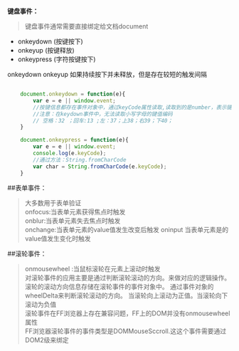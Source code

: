 **键盘事件：**   

>键盘事件通常需要直接绑定给文档document  

* onkeydown (按键按下)    
* onkeyup (按键释放)    
* onkeypress (字符按键按下)    

onkeydown onkeyup 如果持续按下并未释放，但是存在较短的触发间隔   

```javascript

    document.onkeydown = function(e){
        var e = e || window.event;
        //按键信息都存在事件对象中，通过keyCode属性读取,读取到的是number，表示键值编码    
        //注意：在keydown事件中，无法读取小写字母的键值编码
        // 空格：32 ；回车:13 ;左：37；上38；右39；下40；
    }

    document.onkeypress = function(e){
        var e = e || window.event;
        console.log(e.keyCode);
        //通过方法：String.fromCharCode
        var char = String.fromCharCode(e.keyCode);
    }
```  

##表单事件：

> 大多数用于表单验证  
> onfocus:当表单元素获得焦点时触发  
> onblur:当表单元素失去焦点时触发  
> onchange:当表单元素的value值发生改变后触发
> oninput 当表单元素是的value值发生变化时触发


##滚轮事件：  

> onmousewheel :当鼠标滚轮在元素上滚动时触发   
> 对滚轮事件的应用主要是通过判断滚轮滚动的方向。来做对应的逻辑操作。
> 滚轮的滚动方向信息存储在滚轮事件的事件对象中。
> 通过事件对象的wheelDelta来判断滚轮滚动的方向。
> 当滚轮向上滚动为正值。当滚轮向下滚动为负值  
> 滚轮事件在FF浏览器上存在兼容问题，FF上的DOM并没有onmousewheel属性  
> FF浏览器滚轮事件的事件类型是DOMMouseSccroll.这这个事件需要通过DOM2级来绑定
